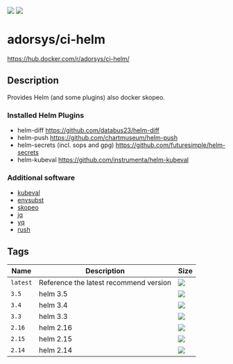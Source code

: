 [![](https://img.shields.io/docker/pulls/adorsys/ci-helm.svg?logo=docker)](https://hub.docker.com/r/adorsys/ci-helm/)
[![](https://img.shields.io/docker/stars/adorsys/ci-helm.svg?logo=docker)](https://hub.docker.com/r/adorsys/ci-helm/)

# adorsys/ci-helm

https://hub.docker.com/r/adorsys/ci-helm/

## Description

Provides Helm (and some plugins) also docker skopeo.

### Installed Helm Plugins

* helm-diff
  https://github.com/databus23/helm-diff
* helm-push
  https://github.com/chartmuseum/helm-push
* helm-secrets (incl. sops and gpg)
  https://github.com/futuresimple/helm-secrets
* helm-kubeval
  https://github.com/instrumenta/helm-kubeval

### Additional software

* [kubeval](https://github.com/instrumenta/kubeval)
* [envsubst](https://www.gnu.org/software/gettext/manual/html_node/envsubst-Invocation.html)
* [skopeo](https://github.com/containers/skopeo)
* [jq](https://stedolan.github.io/jq/)
* [yq](https://yq.readthedocs.io/en/latest/)
* [rush](https://github.com/shenwei356/rush)

## Tags

| Name | Description | Size |
| ---- | ----------- | ---- |
| `latest` | Reference the latest recommend version | [![](https://images.microbadger.com/badges/image/adorsys/ci-helm.svg)](https://microbadger.com/images/adorsys/ci-helm) |
| `3.5` | helm 3.5 | [![](https://images.microbadger.com/badges/image/adorsys/ci-helm:3.5.svg)](https://microbadger.com/images/adorsys/ci-helm:3.5) |
| `3.4` | helm 3.4 | [![](https://images.microbadger.com/badges/image/adorsys/ci-helm:3.4.svg)](https://microbadger.com/images/adorsys/ci-helm:3.4) |
| `3.3` | helm 3.3 | [![](https://images.microbadger.com/badges/image/adorsys/ci-helm:3.3.svg)](https://microbadger.com/images/adorsys/ci-helm:3.3) |
| `2.16` | helm 2.16 | [![](https://images.microbadger.com/badges/image/adorsys/ci-helm:2.16.svg)](https://microbadger.com/images/adorsys/ci-helm:2.16) |
| `2.15` | helm 2.15 | [![](https://images.microbadger.com/badges/image/adorsys/ci-helm:2.15.svg)](https://microbadger.com/images/adorsys/ci-helm:2.15) |
| `2.14` | helm 2.14 | [![](https://images.microbadger.com/badges/image/adorsys/ci-helm:2.14.svg)](https://microbadger.com/images/adorsys/ci-helm:2.14) |
